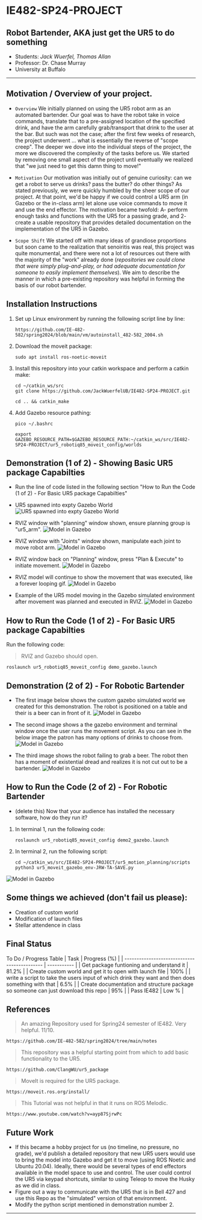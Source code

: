 # IE482-SP24-PROJECT
## Robot Bartender, AKA just get the UR5 to do something
- Students: *Jack Wuerfel, Thomas Allan*
- Professor: Dr. Chase Murray
- University at Buffalo

---

## Motivation / Overview of your project.
  
- `Overview`  We initially planned on using the UR5 robot arm as an automated bartender. Our goal was to have the robot take in voice commands, translate that to a pre-assigned location of the specified drink, and have the arm carefully grab/transport that drink to the user at the bar.  But such was not the case; after the first few weeks of research, the project underwent ... what is essentially the reverse of "scope creep".  The deeper we dove into the individual steps of the project, the more we discovered the complexity of the tasks before us.  We started by removing one small aspect of the project until eventually we realized that "we just need to get this damn thing to move!"

- `Motivation` Our motivation was initially out of genuine curiosity: can we get a robot to serve us drinks? pass the butter? do other things?  As stated previously, we were quickly humbled by the sheer scope of our project.  At that point, we'd be happy if we could control a UR5 arm (in Gazebo or the in-class arm) let alone use voice commands to move it and use the end effector.  The motivation became twofold: A- perform enough tasks and functions with the UR5 for a passing grade, and 2- create a usable repository that provides detailed documentation on the implementation of the UR5 in Gazebo.

- `Scope Shift` We started off with many ideas of grandiose proportions but soon came to the realization that senoiritis was real, this project was quite monumental, and there were not a lot of resources out there with the majority of the "work" already done (*repositories we could clone that were simply plug-and-play, or had adequate documentation for someone to easily implement themselves*). We aim to describe the manner in which a pre-existing repository was helpful in forming the basis of our robot bartender.
  
## Installation Instructions
 
1. Set up Linux environment by running the following script line by line:
   ```
   https://github.com/IE-482-582/spring2024/blob/main/vm/autoinstall_482-582_2004.sh
   ```
2. Download the moveit package:
   ```
   sudo apt install ros-noetic-moveit
   ```
3. Install this repository into your catkin workspace and perform a catkin make:
   ```
   cd ~/catkin_ws/src
   git clone https://github.com/JackWuerfelUB/IE482-SP24-PROJECT.git
   ```
   ```
   cd .. && catkin_make
   ```
4. Add Gazebo resource pathing:
   ```
   pico ~/.bashrc
   ```
   ```
   export GAZEBO_RESOURCE_PATH=$GAZEBO_RESOURCE_PATH:~/catkin_ws/src/IE482-SP24-PROJECT/ur5_robotiq85_moveit_config/worlds
   ```  

## Demonstration (1 of 2) - Showing Basic UR5 package Capabilties
- Run the line of code listed in the following section "How to Run the Code (1 of 2) - For Basic UR5 package Capabilties"

- UR5 spawned into expty Gazebo World
![UR5 spawned into expty Gazebo World](https://github.com/JackWuerfelUB/IE482-SP24-PROJECT/blob/main/Media/DEMO1%20-%20base%20UR5%20Package%20stuff/1-Demo1%20(arm%20in%20empty%20world).png)

- RVIZ window with "planning" window shown, ensure planning group is "ur5_arm".
![Model in Gazebo](https://github.com/JackWuerfelUB/IE482-SP24-PROJECT/blob/main/Media/DEMO1%20-%20base%20UR5%20Package%20stuff/2-RVIZ%20Demo%20planning%20UR5%20Arm.png)

- RVIZ window with "Joints" window shown, manipulate each joint to move robot arm.
![Model in Gazebo](https://github.com/JackWuerfelUB/IE482-SP24-PROJECT/blob/main/Media/DEMO1%20-%20base%20UR5%20Package%20stuff/3-RVIZ%20Motion%20Planning%20Joints.png)

- RVIZ window back on "Planning" window, press "Plan & Execute" to initiate movement.
![Model in Gazebo](https://github.com/JackWuerfelUB/IE482-SP24-PROJECT/blob/main/Media/DEMO1%20-%20base%20UR5%20Package%20stuff/4-Motion%20Planning%20Close%20Up.png)

- RVIZ model will continue to show the movement that was executed, like a forever looping gif.
![Model in Gazebo](https://github.com/JackWuerfelUB/IE482-SP24-PROJECT/blob/main/Media/DEMO1%20-%20base%20UR5%20Package%20stuff/5-RVIZ%20ARM%20movement.png)

- Example of the UR5 model moving in the Gazebo simulated environment after movement was planned and executed in RVIZ.
![Model in Gazebo](https://github.com/JackWuerfelUB/IE482-SP24-PROJECT/blob/main/Media/DEMO1%20-%20base%20UR5%20Package%20stuff/6-UR5%20arm%20after%20movement.png)


## How to Run the Code (1 of 2) - For Basic UR5 package Capabilties

Run the following code:
>RVIZ and Gazebo should open.
   ```
   roslaunch ur5_robotiq85_moveit_config demo_gazebo.launch
   ```

## Demonstration (2 of 2) - For Robotic Bartender

- The first image below shows the custom gazebo simulated world we created for this demonstration. The robot is positioned on a table and their is a beer can in front of it.
![Model in Gazebo](https://github.com/JackWuerfelUB/IE482-SP24-PROJECT/blob/main/Media/DEMO2%20-%20Bartender%20bot/1%20-%20Bot%20spawned%20in%20empty%20world%20with%20rvix%20in%20background.png)

- The second image shows a the gazebo environment and terminal window once the user runs the movement script. As you can see in the below image the patron has many options of drinks to choose from.
![Model in Gazebo](https://github.com/JackWuerfelUB/IE482-SP24-PROJECT/blob/main/Media/DEMO2%20-%20Bartender%20bot/2-%20%20robotender%20awaiting%20order.png)

- The third image shows the robot failing to grab a beer. The robot then has a moment of existential dread and realizes it is not cut out to be a bartender.
![Model in Gazebo](https://github.com/JackWuerfelUB/IE482-SP24-PROJECT/blob/main/Media/DEMO2%20-%20Bartender%20bot/3-%20robotender%20failing%20to%20grab%20drink%20and%20self%20shaming.png)

## How to Run the Code (2 of 2) - For Robotic Bartender
- (delete this) Now that your audience has installed the necessary software, how do they run it?
1. In terminal 1, run the following code:
   ```
   roslaunch ur5_robotiq85_moveit_config demo2_gazebo.launch
   ```

2. In terminal 2, run the following script:
   ```
   cd ~/catkin_ws/src/IE482-SP24-PROJECT/ur5_motion_planning/scripts
   python3 ur5_moveit_gazebo_env-JRW-TA-SAVE.py 
   ```
  
![Model in Gazebo](https://github.com/JackWuerfelUB/IE482-SP24-PROJECT/blob/main/Media/meme.png)

## Some things we achieved (don't fail us please):
- Creation of custom world
- Modification of launch files
- Stellar attendence in class

## Final Status 
To Do / Progress Table
| Task | Progress (%) |
| -------------------------------------------- | ----------- |
| Get package funtioning and understand it | 81.2% |
| Create custom world and get it to open with launch file | 100% |
| write a script to take the users input of which drink they want and then does something with that | 6.5% |
| Create documentation and structure package so someone can just download this repo | 95% |
| Pass IE482 | Low % |


## References

> An amazing Repository used for Spring24 semester of IE482.  Very helpful.  11/10.
```
https://github.com/IE-482-582/spring2024/tree/main/notes
```
> This repository was a helpful starting point from which to add basic functionality to the UR5.
```
https://github.com/ClangWU/ur5_package
```
> MoveIt is required for the UR5 package.
```
https://moveit.ros.org/install/
```
> This Tutorial was not helpful in that it runs on ROS Melodic.
```
https://www.youtube.com/watch?v=ayp87SjrwPc
```
## Future Work
- If this became a hobby project for us (no timeline, no pressure, no grade), we'd publish a detailed repository that new UR5 users would use to bring the model into Gazebo and get it to move (using ROS Noetic and Ubuntu 20.04).  Ideally, there would be several types of end effectors available in the model space to use and control.  The user could control the UR5 via keypad shortcuts, similar to using Teleop to move the Husky as we did in class.
- Figure out a way to communicate with the UR5 that is in Bell 427 and use this Repo as the "simulated" version of that environment.
- Modify the python script mentioned in demonstration number 2.


--- 


